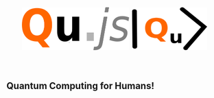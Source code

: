<h1 align="center">
  <img src="images/Qujs2.png" alt="Qu.js" width="250" height="100">
  <img src="images/qujslogo2.png" alt="Qu.js" width="175" height="100"> 
  <br>
  <br>
</h1>

## Quantum Computing for Humans!